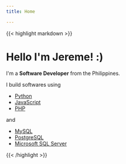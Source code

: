 ```yaml
---
title: Home

---
```


{{< highlight markdown >}}

# Hello I'm Jereme! :) 

I'm a **Software Developer** from the Philippines. 

I build softwares using 

- [Python](https://www.python.org/)
- [JavaScript](https://www.javascript.com/)
- [PHP](https://php.net/)

and

- [MySQL](https://www.mysql.com/)
- [PostgreSQL](https://www.postgresql.org/)
- [Microsoft SQL Server](https://www.microsoft.com)
 

{{< /highlight >}}